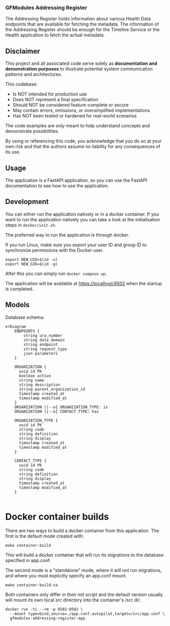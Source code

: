 ### GFModules Addressing Register

The Addressing Register holds information about various Health Data endpoints that are available
for fetching the metadata. The information of the Addressing Register should be enough for the Timeline
Service or the Health application to fetch the actual metadata.

## Disclaimer

This project and all associated code serve solely as **documentation and demonstration purposes**
to illustrate potential system communication patterns and architectures.

This codebase:

- Is NOT intended for production use
- Does NOT represent a final specification
- Should NOT be considered feature-complete or secure
- May contain errors, omissions, or oversimplified implementations
- Has NOT been tested or hardened for real-world scenarios

The code examples are *only* meant to help understand concepts and demonstrate possibilities.

By using or referencing this code, you acknowledge that you do so at your own risk and that
the authors assume no liability for any consequences of its use.

## Usage

The application is a FastAPI application, so you can use the FastAPI documentation to see how to use the application.

## Development

You can either run the application natively or in a docker container. If you want to run the application natively you
can take a look at the initialisation steps in `docker/init.sh`.

The preferred way to run the application is through docker.

If you run Linux, make sure you export your user ID and group ID to synchronize permissions with the Docker user.

```
export NEW_UID=$(id -u)
export NEW_GID=$(id -g)
```

After this you can simply run `docker compose up`.

The application will be available at <https://localhost:8502> when the startup is completed.

## Models

Database schema:

```mermaid
erDiagram
    ENDPOINTS {
        string ura_number
        string data_domain
        string endpoint
        string request_type
        json parameters
    }
    
    ORGANIZATION {
      uuid id PK
      boolean active
      string name                   
      string description
      string parent_organization_id
      timestamp created_at
      timestamp modified_at
    }
    ORGANIZATION ||--o{ ORGANIZATION_TYPE: is
    ORGANIZATION ||--o{ CONTACT_TYPE: has
    
    ORGANIZATION_TYPE {
      uuid id PK  
      string code
      string definition
      string display
      timestamp created_at
      timestamp modified_at
    }
    
    CONTACT_TYPE {
      uuid id PK
      string code
      string definition
      string display
      timestamp created_at
      timestamp modified_at
    }
    
```

# Docker container builds

There are two ways to build a docker container from this application. The first is the default mode created with:

    make container-build

This will build a docker container that will run its migrations to the database specified in app.conf.

The second mode is a "standalone" mode, where it will not run migrations, and where you must explicitly specify
an app.conf mount.

    make container-build-sa

Both containers only differ in their init script and the default version usually will mount its own local src directory
into the container's /src dir.

    docker run -ti --rm -p 8502:8502 \
      --mount type=bind,source=./app.conf.autopilot,target=/src/app.conf \
      gfmodules-addressing-register-app
